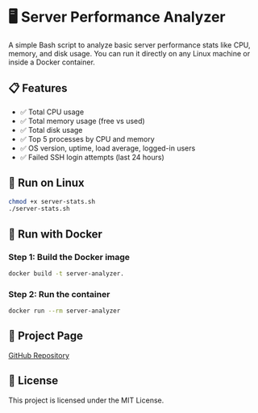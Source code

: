 # 🖥️ Server Performance Analyzer

A simple Bash script to analyze basic server performance stats like CPU, memory, and disk usage. You can run it directly on any Linux machine or inside a Docker container.

## 📋 Features

- ✅ Total CPU usage
- ✅ Total memory usage (free vs used)
- ✅ Total disk usage
- ✅ Top 5 processes by CPU and memory
- ✅ OS version, uptime, load average, logged-in users
- ✅ Failed SSH login attempts (last 24 hours)

## 🐧 Run on Linux

```bash
chmod +x server-stats.sh
./server-stats.sh
```

## 🐳 Run with Docker

### Step 1: Build the Docker image

```bash
docker build -t server-analyzer.
```
### Step 2: Run the container
```bash
docker run --rm server-analyzer
```
## 🔗 Project Page
[GitHub Repository](https://github.com/Mabrouka-Messaoudi/server-performance-analyzer.git)


## 📜 License
This project is licensed under the MIT License.


